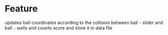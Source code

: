 # Feature

updates ball coordinates according to the collision between ball - slider
and ball - walls
and counts score and store it in data file

